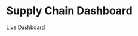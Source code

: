 # Supply Chain Dashboard
[Live Dashboard](https://app.powerbi.com/view?r=eyJrIjoiZDk5Y2E2NWQtNDJiMy00MTM1LWIwN2QtNGIzYjY3MDRlZTUxIiwidCI6ImM2ZTU0OWIzLTVmNDUtNDAzMi1hYWU5LWQ0MjQ0ZGM1YjJjNCJ9)
